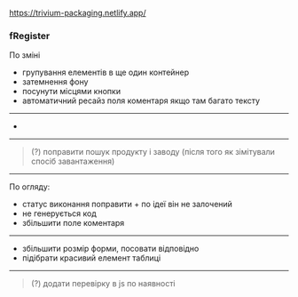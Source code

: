 https://trivium-packaging.netlify.app/

### fRegister

По зміні
+ групування елементів в ще один контейнер
+ затемнення фону
+ посунути місцями кнопки
+ автоматичний ресайз поля коментаря якщо там багато тексту
***
- 
***
> (?) поправити пошук продукту і заводу (після того як зімітували спосіб завантаження)
***

По огляду:
+ статус виконання поправити + по ідеї він не залочений
+ не генерується код
+ збільшити поле коментаря
***
- збільшити розмір форми, посовати відповідно 
- підібрати красивий елемент таблиці

***
> (?) додати перевірку в js по наявності